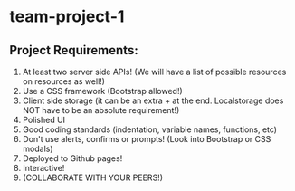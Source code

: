 # team-project-1

## Project Requirements:

1. At least two server side APIs! (We will have a list of possible resources on resources as well!)
2. Use a CSS framework (Bootstrap allowed!)
3. Client side storage (it can be an extra + at the end. Localstorage does NOT have to be an absolute requirement!)
4. Polished UI
5. Good coding standards (indentation, variable names, functions, etc)
6. Don't use alerts, confirms or prompts! (Look into Bootstrap or CSS modals)
7. Deployed to Github pages!
8. Interactive!
9. (COLLABORATE WITH YOUR PEERS!)